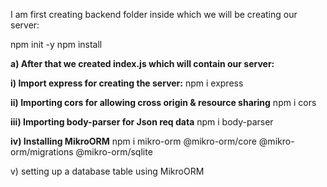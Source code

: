 I am first creating backend folder inside which we will be creating our server:

npm init -y
npm install

**a) After that we created index.js which will contain our server:** 

  **i) Import express for creating the server:**
  npm i express
  
  **ii) Importing cors for allowing cross origin & resource sharing**
  npm i cors
  
  **iii) Importing  body-parser for Json req data**
  npm i body-parser
  
  **iv) Installing MikroORM**
  npm i mikro-orm @mikro-orm/core @mikro-orm/migrations @mikro-orm/sqlite

  v) setting up a database table using MikroORM
  

